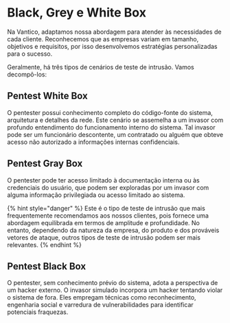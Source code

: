 # Black, Grey e White Box

Na Vantico, adaptamos nossa abordagem para atender às necessidades de cada cliente. Reconhecemos que as empresas variam em tamanho, objetivos e requisitos, por isso desenvolvemos estratégias personalizadas para o sucesso.

Geralmente, há três tipos de cenários de teste de intrusão. Vamos decompô-los:



## Pentest White Box

O pentester possui conhecimento completo do código-fonte do sistema, arquitetura e detalhes da rede. Este cenário se assemelha a um invasor com profundo entendimento do funcionamento interno do sistema. Tal invasor pode ser um funcionário descontente, um contratado ou alguém que obteve acesso não autorizado a informações internas confidenciais.



## Pentest Gray Box

O pentester pode ter acesso limitado à documentação interna ou às credenciais do usuário, que podem ser exploradas por um invasor com alguma informação privilegiada ou acesso limitado ao sistema.

{% hint style="danger" %}
Este é o tipo de teste de intrusão que mais frequentemente recomendamos aos nossos clientes, pois fornece uma abordagem equilibrada em termos de amplitude e profundidade. No entanto, dependendo da natureza da empresa, do produto e dos prováveis ​​vetores de ataque, outros tipos de teste de intrusão podem ser mais relevantes.
{% endhint %}



## Pentest Black Box

O pentester, sem conhecimento prévio do sistema, adota a perspectiva de um hacker externo. O invasor simulado incorpora um hacker tentando violar o sistema de fora. Eles empregam técnicas como reconhecimento, engenharia social e varredura de vulnerabilidades para identificar potenciais fraquezas.



